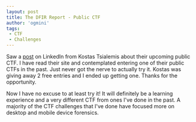 ```yaml
---
layout: post
title: The DFIR Report - Public CTF
author: 'ogmini'
tags:
 - CTF 
 - Challenges
---
```


Saw a [post](https://www.linkedin.com/posts/kostastsale_%F0%9D%90%82%F0%9D%90%93%F0%9D%90%85-%F0%9D%90%A4%F0%9D%90%A2%F0%9D%90%9C%F0%9D%90%A4%F0%9D%90%AC-%F0%9D%90%A8%F0%9D%90%9F%F0%9D%90%9F-%F0%9D%90%A2%F0%9D%90%A7-%F0%9D%90%A5%F0%9D%90%9E%F0%9D%90%AC%F0%9D%90%AC-activity-7336437933454913537-hYeC) on LinkedIn from Kostas Tsialemis about their upcoming public CTF. I have read their site and contemplated entering one of their public CTFs in the past. Just never got the nerve to actually try it. Kostas was giving away 2 free entries and I ended up getting one. Thanks for the opportunity. 

Now I have no excuse to at least try it! It will definitely be a learning experience and a very different CTF from ones I've done in the past. A majority of the CTF challenges that I've done have focused more on desktop and mobile device forensics. 

